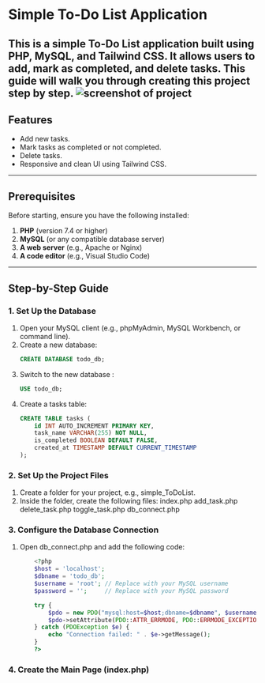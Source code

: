 # Simple To-Do List Application

This is a simple To-Do List application built using PHP, MySQL, and Tailwind CSS. It allows users to add, mark as completed, and delete tasks. This guide will walk you through creating this project step by step.
![screenshot of project](https://ibb.co/PGxjN1rv)
---

## Features
- Add new tasks.
- Mark tasks as completed or not completed.
- Delete tasks.
- Responsive and clean UI using Tailwind CSS.

---

## Prerequisites
Before starting, ensure you have the following installed:
1. **PHP** (version 7.4 or higher)
2. **MySQL** (or any compatible database server)
3. **A web server** (e.g., Apache or Nginx)
4. **A code editor** (e.g., Visual Studio Code)

---

## Step-by-Step Guide

### 1. Set Up the Database
1. Open your MySQL client (e.g., phpMyAdmin, MySQL Workbench, or command line).
2. Create a new database:
   ```sql
   CREATE DATABASE todo_db;
3. Switch to the new database : 
    ```sql
    USE todo_db;
4. Create a tasks table: 
    ```sql
    CREATE TABLE tasks (
        id INT AUTO_INCREMENT PRIMARY KEY,
        task_name VARCHAR(255) NOT NULL,
        is_completed BOOLEAN DEFAULT FALSE,
        created_at TIMESTAMP DEFAULT CURRENT_TIMESTAMP
    );
### 2. Set Up the Project Files
1. Create a folder for your project, e.g., simple_ToDoList.
2. Inside the folder, create the following files:
index.php
add_task.php
delete_task.php
toggle_task.php
db_connect.php

### 3. Configure the Database Connection
1. Open db_connect.php and add the following code: 
    ```php
        <?php
        $host = 'localhost';
        $dbname = 'todo_db';
        $username = 'root'; // Replace with your MySQL username
        $password = '';     // Replace with your MySQL password

        try {
            $pdo = new PDO("mysql:host=$host;dbname=$dbname", $username, $password);
            $pdo->setAttribute(PDO::ATTR_ERRMODE, PDO::ERRMODE_EXCEPTION);
        } catch (PDOException $e) {
            echo "Connection failed: " . $e->getMessage();
        }
        ?>
### 4. Create the Main Page (index.php)



